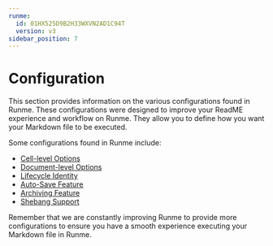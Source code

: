 ```yaml
---
runme:
  id: 01HX525D9B2H33WXVN2AD1C94T
  version: v3
sidebar_position: 7
---
```


# Configuration

This section provides information on the various configurations found in Runme. These configurations were designed to improve your ReadME experience and workflow on Runme. They allow you to define how you want your Markdown file to be executed.

Some configurations found in Runme include:

* [Cell-level Options](../configuration/cell-level)
* [Document-level Options](../configuration/document-level)
* [Lifecycle Identity](../configuration/lifecycle-identity)
* [Auto-Save Feature](../configuration/auto-save)
* [Archiving Feature](../configuration/archiving)
* [Shebang Support](../configuration/shebang)

Remember that we are constantly improving Runme to provide more configurations to ensure you have a smooth experience executing your Markdown file in Runme.
